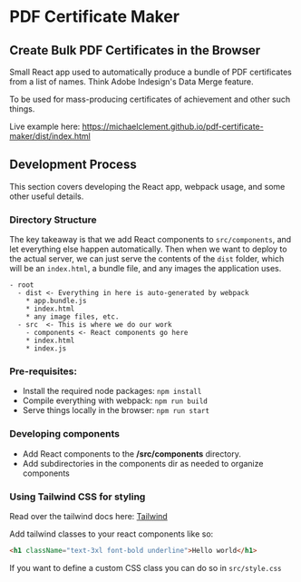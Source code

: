 # PDF Certificate Maker
## Create Bulk PDF Certificates in the Browser

Small React app used to automatically produce a bundle of PDF certificates
from a list of names. Think Adobe Indesign's Data Merge feature.

To be used for mass-producing certificates of achievement and other such
things.

Live example here: https://michaelclement.github.io/pdf-certificate-maker/dist/index.html

## Development Process
This section covers  developing the React app, webpack usage,
and some other useful details.

### Directory Structure
The key takeaway is that we add React components to `src/components`, 
and let everything else happen automatically. Then when we want to deploy
to the actual server, we can just serve the contents of the 
`dist` folder, which will be an `index.html`, a bundle file, and any images 
the application uses.

```
- root
  - dist <- Everything in here is auto-generated by webpack
    * app.bundle.js
    * index.html
    * any image files, etc.
  - src  <- This is where we do our work
    - components <- React components go here
    * index.html
    * index.js
```

### Pre-requisites:
- Install the required node packages: `npm install`
- Compile everything with webpack: `npm run build`
- Serve things locally in the browser: `npm run start`

### Developing components
- Add React components to the **/src/components** directory. 
- Add subdirectories in the components dir as needed to organize components

### Using Tailwind CSS for styling
Read over the tailwind docs here: [Tailwind](https://tailwindcss.com/docs/utility-first)

Add tailwind classes to your react components like so:
```html
<h1 className="text-3xl font-bold underline">Hello world</h1>
```

If you want to define a custom CSS class you can do so in `src/style.css`

